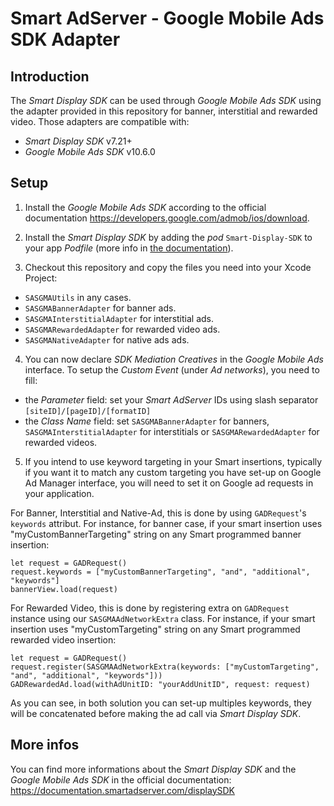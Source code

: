 Smart AdServer - Google Mobile Ads SDK Adapter
==============================================

Introduction
------------
The _Smart Display SDK_ can be used through _Google Mobile Ads SDK_ using the adapter provided in this repository for banner, interstitial and rewarded video. Those adapters are compatible with:
* _Smart Display SDK_ v7.21+
* _Google Mobile Ads SDK_ v10.6.0

Setup
-----

1) Install the _Google Mobile Ads SDK_ according to the official documentation https://developers.google.com/admob/ios/download.

2) Install the _Smart Display SDK_ by adding the _pod_ `Smart-Display-SDK` to your app _Podfile_ (more info in [the documentation](https://documentation.smartadserver.com/displaySDK/ios/gettingstarted.html)).

3) Checkout this repository and copy the files you need into your Xcode Project:

- `SASGMAUtils` in any cases.
- `SASGMABannerAdapter` for banner ads.
- `SASGMAInterstitialAdapter` for interstitial ads.
- `SASGMARewardedAdapter` for rewarded video ads.
- `SASGMANativeAdapter` for native ads ads.

4) You can now declare _SDK Mediation Creatives_ in the _Google Mobile Ads_ interface. To setup the _Custom Event_ (under _Ad networks_), you need to fill:

- the _Parameter_ field: set your _Smart AdServer_ IDs using slash separator `[siteID]/[pageID]/[formatID]`
- the _Class Name_ field: set `SASGMABannerAdapter` for banners, `SASGMAInterstitialAdapter` for interstitials or `SASGMARewardedAdapter` for rewarded videos.

5) If you intend to use keyword targeting in your Smart insertions, typically if you want it to match any custom targeting you have set-up on Google Ad Manager interface, you will need to set it on Google ad requests in your application.

For Banner, Interstitial and Native-Ad, this is done by using `GADRequest`'s `keywords` attribut. For instance, for banner case, if your smart insertion uses "myCustomBannerTargeting" string on any Smart programmed banner insertion:
```
let request = GADRequest()
request.keywords = ["myCustomBannerTargeting", "and", "additional", "keywords"]
bannerView.load(request)
```

For Rewarded Video, this is done by registering extra on `GADRequest` instance using our `SASGMAAdNetworkExtra` class. For instance, if your smart insertion uses "myCustomTargeting" string on any Smart programmed rewarded video insertion:
```
let request = GADRequest()
request.register(SASGMAAdNetworkExtra(keywords: ["myCustomTargeting", "and", "additional", "keywords"]))
GADRewardedAd.load(withAdUnitID: "yourAddUnitID", request: request)
```

As you can see, in both solution you can set-up multiples keywords, they will be concatenated before making the ad call via _Smart Display SDK_.


More infos
----------
You can find more informations about the _Smart Display SDK_ and the _Google Mobile Ads SDK_ in the official documentation:
https://documentation.smartadserver.com/displaySDK

